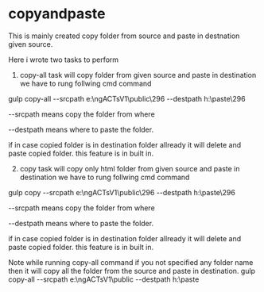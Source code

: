 # copyandpaste
This is mainly created copy folder from source and paste in destnation given source.

Here i wrote two tasks to perform 
1. copy-all task will copy folder from given source and paste in destination
we have to rung follwing cmd command

gulp copy-all --srcpath e:\ngACTsV1\public\296 --destpath h:\paste\296

--srcpath means copy the folder from where

--destpath means where to paste the folder.

if in case copied folder is in destination folder allready it will delete and paste copied folder.
this feature is in built in.

2. copy task will copy only html folder from given source and paste in destination
we have to rung follwing cmd command

gulp copy --srcpath e:\ngACTsV1\public\296 --destpath h:\paste\296

--srcpath means copy the folder from where

--destpath means where to paste the folder.

if in case copied folder is in destination folder allready it will delete and paste copied folder.
this feature is in built in.

Note while running copy-all command if you not specified any folder name then it will copy all the folder from the source and paste in destination.
gulp copy-all --srcpath e:\ngACTsV1\public --destpath h:\paste
